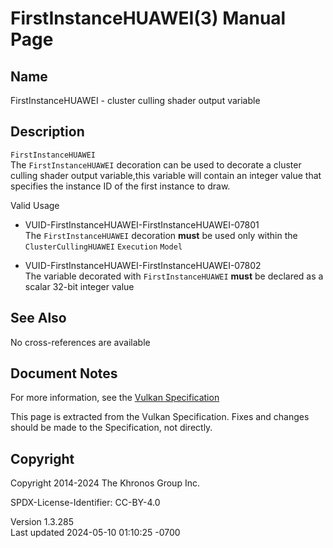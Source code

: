 # FirstInstanceHUAWEI(3) Manual Page

## Name

FirstInstanceHUAWEI - cluster culling shader output variable



## <a href="#_description" class="anchor"></a>Description

`FirstInstanceHUAWEI`  
The `FirstInstanceHUAWEI` decoration can be used to decorate a cluster
culling shader output variable,this variable will contain an integer
value that specifies the instance ID of the first instance to draw.

Valid Usage

- <a href="#VUID-FirstInstanceHUAWEI-FirstInstanceHUAWEI-07801"
  id="VUID-FirstInstanceHUAWEI-FirstInstanceHUAWEI-07801"></a>
  VUID-FirstInstanceHUAWEI-FirstInstanceHUAWEI-07801  
  The `FirstInstanceHUAWEI` decoration **must** be used only within the
  `ClusterCullingHUAWEI` `Execution` `Model`

- <a href="#VUID-FirstInstanceHUAWEI-FirstInstanceHUAWEI-07802"
  id="VUID-FirstInstanceHUAWEI-FirstInstanceHUAWEI-07802"></a>
  VUID-FirstInstanceHUAWEI-FirstInstanceHUAWEI-07802  
  The variable decorated with `FirstInstanceHUAWEI` **must** be declared
  as a scalar 32-bit integer value

## <a href="#_see_also" class="anchor"></a>See Also

No cross-references are available

## <a href="#_document_notes" class="anchor"></a>Document Notes

For more information, see the <a
href="https://registry.khronos.org/vulkan/specs/1.3-extensions/html/vkspec.html#FirstInstanceHUAWEI"
target="_blank" rel="noopener">Vulkan Specification</a>

This page is extracted from the Vulkan Specification. Fixes and changes
should be made to the Specification, not directly.

## <a href="#_copyright" class="anchor"></a>Copyright

Copyright 2014-2024 The Khronos Group Inc.

SPDX-License-Identifier: CC-BY-4.0

Version 1.3.285  
Last updated 2024-05-10 01:10:25 -0700
